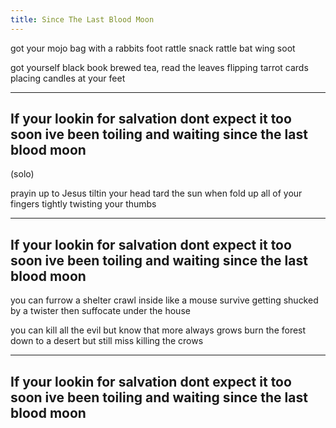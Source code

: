 ```yaml
---
title: Since The Last Blood Moon
---
```


got your mojo bag
with a rabbits foot
rattle snack rattle
bat wing soot

got yourself black book
brewed tea, read the leaves
flipping tarrot cards
placing candles at your feet

----------------------------
If your lookin for salvation
dont expect it too soon
ive been toiling and waiting
since the last blood moon
----------------------------

(solo)

prayin up to Jesus
tiltin your head tard the sun
when fold up all of your fingers
tightly twisting your thumbs

----------------------------
If your lookin for salvation
dont expect it too soon
ive been toiling and waiting
since the last blood moon
---------------------------


you can furrow a shelter
crawl inside like a mouse
survive getting shucked by a twister
then suffocate under the house


you can kill all the evil
but know that more always grows
burn the forest down to a desert
but still miss killing the crows

----------------------------
If your lookin for salvation
dont expect it too soon
ive been toiling and waiting
since the last blood moon
----------------------------
